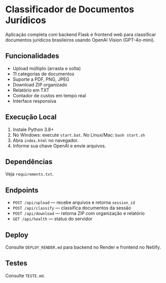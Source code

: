 # Classificador de Documentos Jurídicos

Aplicação completa com backend Flask e frontend web para classificar documentos jurídicos brasileiros usando OpenAI Vision (GPT-4o-mini).

## Funcionalidades
- Upload múltiplo (arrasta e solta)
- 11 categorias de documentos
- Suporte a PDF, PNG, JPEG
- Download ZIP organizado
- Relatório em TXT
- Contador de custos em tempo real
- Interface responsiva

## Execução Local
1. Instale Python 3.8+
2. No Windows: execute `start.bat`. No Linux/Mac: `bash start.sh`
3. Abra `index.html` no navegador.
4. Informe sua chave OpenAI e envie arquivos.

## Dependências
Veja `requirements.txt`.

## Endpoints
- `POST /api/upload` — recebe arquivos e retorna `session_id`
- `POST /api/classify` — classifica documentos da sessão
- `POST /api/download` — retorna ZIP com organização e relatório
- `GET /api/health` — status do servidor

## Deploy
Consulte `DEPLOY_RENDER.md` para backend no Render e frontend no Netlify.

## Testes
Consulte `TESTE.md`.